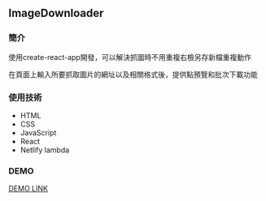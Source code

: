 ## ImageDownloader

### 簡介

使用create-react-app開發，可以解決抓圖時不用重複右檢另存新檔重複動作

在頁面上輸入所要抓取圖片的網址以及相關格式後，提供點預覽和批次下載功能

### 使用技術

* HTML
* CSS
* JavaScript
* React
* Netlify lambda

### DEMO

[DEMO LINK](https://web-imagedownloader.netlify.com/)
